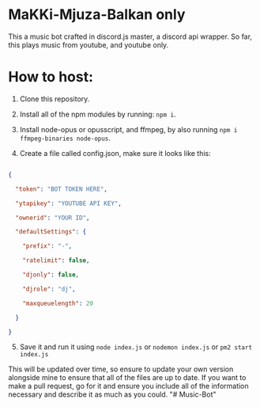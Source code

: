 # MaKKi-Mjuza-Balkan only



This a music bot crafted in discord.js master, a discord api wrapper. So far, this plays music from youtube, and youtube only. 

# How to host:

1. Clone this repository.

2. Install all of the npm modules by running: `npm i`.

3. Install node-opus or opusscript, and ffmpeg, by also running `npm i ffmpeg-binaries node-opus`.

4. Create a file called config.json, make sure it looks like this:

```json

{

  "token": "BOT TOKEN HERE",

  "ytapikey": "YOUTUBE API KEY",

  "ownerid": "YOUR ID",

  "defaultSettings": {

    "prefix": "-",

    "ratelimit": false,

    "djonly": false,

    "djrole": "dj",

    "maxqueuelength": 20

  }

}

```

5. Save it and run it using `node index.js` or `nodemon index.js` or `pm2 start index.js`

This will be updated over time, so ensure to update your own version alongside mine to ensure that all of the files are up to date. If you want to make a pull request, go for it and ensure you include all of the information necessary and describe it as much as you could. "# Music-Bot" 



